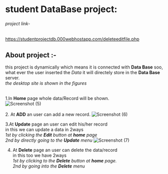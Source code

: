 # student DataBase project:
###### project link-
https://studentprojectdb.000webhostapp.com/deleteeditfile.php
## About project :-
this project is dynamically which means it is  connected with **Data Base** 
soo, what ever the user inserted the  *Data* it will directely store in the **Data Base**
server.<br>
*the desktop site is shown in the figures*
<br><br>

1.In **Home** page whole data/Record will be shown. <br>
![Screenshot (5)](https://user-images.githubusercontent.com/84904302/148588835-baf711fa-52af-4aa4-a96c-fd9120a85e01.png)
<br><br>
2. At **ADD** an user can add a new record.
![Screenshot (6)](https://user-images.githubusercontent.com/84904302/148589419-2e8cd15e-0dd9-4f64-85a9-5baf034787ac.png)

3.At **Update** page an user can edit his/her record <br>
in this we can update a data in 2ways<br>
*1st by  clicking the __Edit__ button at __home__ page<br>
2nd by directly going to the __Update__ menu*
![Screenshot (7)](https://user-images.githubusercontent.com/84904302/148589893-64c4ae40-d6aa-41bb-8301-68cad968cffb.png)

4. At **Delete** page an user can delete the data/record<br>
in this too we have 2ways<br>
*1st by clicking to the __Delete__ button at __home__ page.<br>
2nd by going into the __Delete__ menu* 
